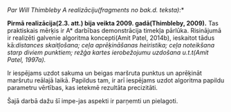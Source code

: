 **Par Will Thimbleby A* realizāciju(fragments no bak.d. teksta):**

**Pirmā realizācija(2.3. att.) bija veikta 2009. gadā(Thimbleby, 2009).**
Tas praktiskais mērķis ir A* darbības demonstrācija timekļa pārlūka.
Risinājumā ir realizēti galvenie algoritma koncepti(Amit Patel, 2014b),
ieskaitot tādus kā:*distances skaitļošana; ceļa aprēķināšanas heiristika; ceļa noteikšana starp diviem punktiem; režģa kartes ierobežojumu uzdošana u.t.t(Amit Patel, 1997a).*

Ir iespējams uzdot sakuma un beigas maršruta punktus un aprēķināt maršrutu reālajā laikā.
Papildus tam, ir arī iespējams uzdot algoritma papildu parametru vērtības,
kas ietekmē rezultāta precizitāti.

Šajā darbā dažu šī impe-jas aspekti ir parņemti un pielagoti.

